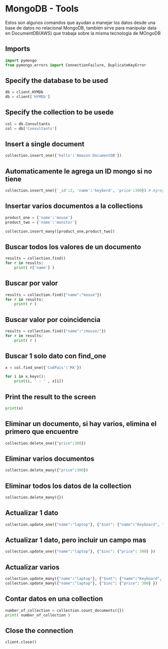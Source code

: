 # MongoDB - Tools

Estos son algunos comandos que ayudan a manejar los datos desde una base de datos no relacional MongoDB, también sirve para manipular data en DocumentDB(AWS) que trabaja sobre la misma tecnología de MOngoDB

## Imports
```python
import pymongo
from pymongo.errors import ConnectionFailure, DuplicateKeyError
```

## Specify the database to be used
```python
db = client.HYMDb
db = client['HYMDb']
```

## Specify the collection to be usede
```python
col = db.Consultants
col = db['Consultants']
```

## Insert a single document 
```python
collection.insert_one({'hello':'Amazon DocumentDB'}) 
```

## Automaticamente le agrega un ID mongo si no tiene
```python
collection.insert_one({'_id':2, 'name':'keybord', 'price':300}) # Agregandole un id, siempre se escribe con "_id"
```

## Insertar varios documentos a la collections
```python
product_one = ['name':'mouse']
product_two = {'name':'monitor'}

collection.insert_many([product_one,product_two])
```

## Buscar todos los valores de un documento
```python
results = collection.find()
for r in results:
    print( r['name'] )
```

## Buscar por valor
```python
results = collection.find({"name":"mouse"})
for r in results:
    print( r )
```

## Buscar valor por coincidencia
```python
results = collection.find({"name":"/mouse/"})
for r in results:
    print( r )
```

## Buscar 1 solo dato con find_one
```python
x = col.find_one({'CodPais':'MX'})

for i in x.keys():
    print(i, ' : ' , x[i])
```

## Print the result to the screen
```python
print(x)
```

## Eliminar un documento, si hay varios, elimina el primero que encuentre
```python
collection.delete_one({"price":300})
```

## Eliminar varios documentos
```python
collection.delete_many({"price":300})
```

## Eliminar todos los datos de la collection
```python
collection.delete_many({})
```

## Actualizar 1 dato
```python
collection.update_one({"name":"laptop"}, {"$set": {"name":"Keyboard", "price": 300} })
```

## Actualizar 1 dato, pero incluir un campo mas
```python
collection.update_one({"name":"laptop"}, {"$inc": {"price": 300} })
```

## Actualizar varios
```python
collection.update_many({"name":"laptop"}, {"$set": {"name":"Keyboard", "price": 300} })
collection.update_many({"name":"laptop"}, {"$inc": {"price": 300} })
```

## Contar datos en una collection
```python
number_of_collection = collection.count_documents({})
print( number_of_collection )
```

## Close the connection
```python
client.close()
```